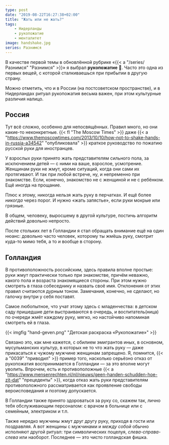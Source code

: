 ```yaml
---
type: post
date: "2019-08-22T16:27:38+02:00"
title: "Жать или не жать?"
tags:
    - Нидерланды
    - рукопожатие
    - менталитет
image: handshake.jpg
series: Разнимся
---
```


В качестве первой темы в обновлённой рубрике «{{< a "/series/Разнимся" "Разнимся" >}}» я выбрал **рукопожатие** 🤝. Часто это одна из первых вещей, с которой сталкиваешься при прибытии в другую страну.

Можно отметить, что и в России (на постсоветском пространстве), и в Нидерландах ритуал рукопожатия весьма важен, при этом культурные различия налицо.

<!--more-->

## Россия

Тут всё сложно, особенно для непосвящённых. Правил много, но они какие-то неконкретные. {{< fl "The Moscow Times" >}} даже {{< a "https://www.themoscowtimes.com/2013/10/10/how-not-to-shake-hands-in-russia-a34542" "опубликовала" >}} краткое руководство по пожатию русской руки для иностранцев.

У взрослых руки принято жать представителям сильного пола, за исключением детей — с ними на ваше, взрослое, усмотрение. Женщинам руки не жмут, кроме ситуаций, когда они сами их протягивают. И так при любой встрече, ну, и непременно при знакомстве. Если, конечно, знакомство не с женщиной и не с ребёнком. Ещё иногда на прощание.

Плюс к этому, никогда нельзя жать руку в перчатках. И ещё более *никогда* через порог. И нужно «жать запястье», если руки мокрые или грязные.

В общем, человеку, выросшему в другой культуре, постичь алгоритм действий довольно непросто.

После стольких лет в Голландии я стал обращать внимание ещё на один нюанс: довольно часто человек, которому ты жмёшь руку, смотрит куда-то мимо тебя, а то и вообще в сторону.

## Голландия

В противоположность российским, здесь правила вполне простые: руки жмут практически только при знакомстве, причём неважно, какого пола и возраста знакомящиеся стороны. При этом нужно смотреть в глаза собеседнику и назвать своё имя. Отклонения от этих правил считаются дурным тоном. Замечания, конечно, не сделают, но галочку внутри у себя поставят.

Самое любопытное, что учат этому здесь с младенчества: в детском саду пришедшие дети выстраиваются в очередь, и воспитатель(ница) по очереди жмёт каждому руку, мягко, но настойчиво напоминая смотреть ей в глаза.

{{< imgfig "hand-geven.png" "Детская раскраска «Рукопожатие»" >}}

Связано это, как мне кажется, с обилием эмигрантов иных, в основном, мусульманских культур, в которых не то что жать руку — даже прикасаться к чужому мужчине женщинам запрещено. Я, помнится, {{< a "0039" "приводил" >}} пример того, насколько серьёзно отказ от рукопожатия воспринимается в Голландии — за это вполне могут уволить. Впрочем, есть и противоположные {{< a "https://www.mensenrechten.nl/nl/nieuws/geen-handen-schudden-hoe-zit-dat" "прецеденты" >}}, когда отказ жать руки представителям противоположного рассматривается как проявление свободы вероисповедания и поэтому допускается.

В Голландии также принято здороваться за руку со, скажем так, лично тебя обслуживающим персоналом: с врачом в больнице или с семейным, электриком и т.п.

Также нередко мужчины жмут друг другу руку, приходя в гости или поздравляя. А вот женщины с мужчинами и *между собой* обычно исполняют другой ритуал: три символических поцелуя, *слева-справа-слева* или наоборот. Последнее — это чисто голландская фишка.
